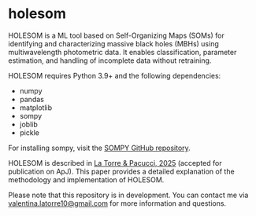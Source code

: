 # holesom
HOLESOM is a ML tool based on Self-Organizing Maps (SOMs) for identifying and characterizing massive black holes (MBHs) using multiwavelength photometric data. It enables classification, parameter estimation, and handling of incomplete data without retraining.

HOLESOM requires Python 3.9+ and the following dependencies:
- numpy
- pandas
- matplotlib
- sompy
- joblib
- pickle

For installing sompy, visit the [SOMPY GitHub repository](https://github.com/sevamoo/SOMPY). 

HOLESOM is described in [La Torre & Pacucci, 2025](https://arxiv.org/abs/2410.11951) (accepted for publication on ApJ). This paper provides a detailed explanation of the methodology and implementation of HOLESOM. 

Please note that this repository is in development. You can contact me via valentina.latorre10@gmail.com for more information and questions. 

